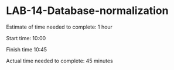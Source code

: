 # LAB-14-Database-normalization


Estimate of time needed to complete: 1 hour

Start time: 10:00

Finish time 10:45

Actual time needed to complete: 45 minutes